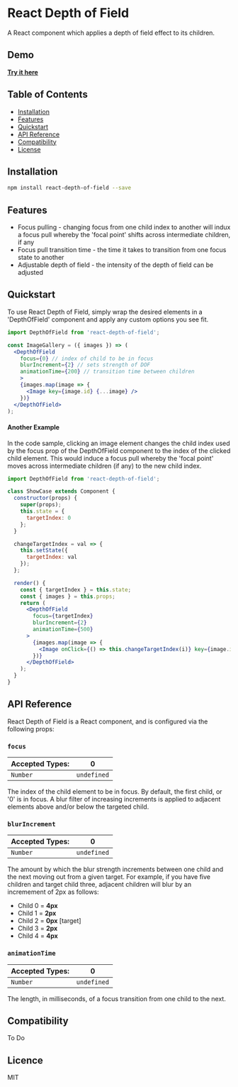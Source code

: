 React Depth of Field
=========

A React component which applies a depth of field effect to its children.

## Demo

<a href="http://react-depth-of-field.surge.sh/" target="_blank">__Try it here__</a>

## Table of Contents

* [Installation](#installation)
* [Features](#features)
* [Quickstart](#quickstart)
* [API Reference](#apireference)
* [Compatibility](#compatibility)
* [License](#license)



## Installation

```bash
npm install react-depth-of-field --save
```

## Features

* Focus pulling - changing focus from one child index to another will indux a focus pull whereby the 'focal point' shifts across intermediate children, if any
* Focus pull transition time - the time it takes to transition from one focus state to another
* Adjustable depth of field - the intensity of the depth of field can be adjusted

## Quickstart

To use React Depth of Field, simply wrap the desired elements in a 'DepthOfField' component and apply any custom options you see fit.

```jsx
import DepthOfField from 'react-depth-of-field';

const ImageGallery = ({ images }) => (
  <DepthOfField
    focus={0} // index of child to be in focus
    blurIncrement={2} // sets strength of DOF
    animationTime={200} // transition time between children
    >
    {images.map(image => {
      <Image key={image.id} {...image} />
    })}
  </DepthOfField>
);
```

#### Another Example

In the code sample, clicking an image element changes the child index used by the focus prop of the DepthOfField component to the index of the clicked child element. This would induce a focus pull whereby the 'focal point' moves across intermediate children (if any) to the new child index.

```jsx
import DepthOfField from 'react-depth-of-field';

class ShowCase extends Component {
  constructor(props) {
    super(props);
    this.state = {
      targetIndex: 0
    };
  }

  changeTargetIndex = val => {
    this.setState({
      targetIndex: val
    });
  };

  render() {
    const { targetIndex } = this.state;
    const { images } = this.props;
    return (
      <DepthOfField
        focus={targetIndex}
        blurIncrement={2}
        animationTime={500}
      >
        {images.map(image => {
          <Image onClick={() => this.changeTargetIndex(i)} key={image.id} {...image} />
        })}
      </DepthOfField>
    );
  }
}

```

## API Reference

React Depth of Field is a React component, and is configured via the following props:

### `focus`

| **Accepted Types:** | **0** |
|---------------------|-------------------|
|  `Number` | `undefined` |

The index of the child element to be in focus. By default, the first child, or '0' is in focus. A blur filter of increasing increments is applied to adjacent elements above and/or below the targeted child.

### `blurIncrement`

| **Accepted Types:** | **0** |
|---------------------|-------------------|
|  `Number` | `undefined` |

The amount by which the blur strength increments between one child and the next moving out from a given target. For example, if you have five children and target child three, adjacent children will blur by an incremement of 2px as follows:

* Child 0 = __4px__
* Child 1 = __2px__
* Child 2 = __0px__ [target]
* Child 3 = __2px__
* Child 4 = __4px__

### `animationTime`

| **Accepted Types:** | **0** |
|---------------------|-------------------|
|  `Number` | `undefined` |

The length, in milliseconds, of a focus transition from one child to the next.

## Compatibility

To Do

## Licence

MIT